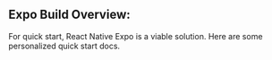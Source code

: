 ## Expo Build Overview:
For quick start, React Native Expo is a viable solution. Here are some personalized quick start docs.